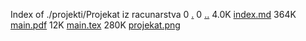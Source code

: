 Index of ./projekti/Projekat iz racunarstva
0 [.](.)
0 [..](..)
4.0K [index.md](index.md)
364K [main.pdf](main.pdf)
12K [main.tex](main.tex)
280K [projekat.png](projekat.png)
